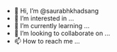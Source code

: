 - 👋 Hi, I’m @saurabhkhadsang
- 👀 I’m interested in ...
- 🌱 I’m currently learning ...
- 💞️ I’m looking to collaborate on ...
- 📫 How to reach me ...

<!---
saurabhkhadsang/saurabhkhadsang is a ✨ special ✨ repository because its `README.md` (this file) appears on your GitHub profile.
You can click the Preview link to take a look at your changes.
--->
